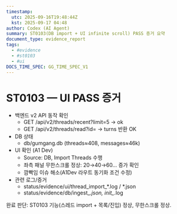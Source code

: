 ```yaml
---
timestamp:
  utc: 2025-09-16T19:48:44Z
  kst: 2025-09-17 04:48
author: Codex (AI Agent)
summary: ST0103(DB import + UI infinite scroll) PASS 증거 요약
document_type: evidence_report
tags:
  - #evidence
  - #st0103
  - #ui
DOCS_TIME_SPEC: GG_TIME_SPEC_V1
---
```


# ST0103 — UI PASS 증거

- 백엔드 v2 API 동작 확인
  - GET /api/v2/threads/recent?limit=5 → ok
  - GET /api/v2/threads/read?id=<id> → turns 반환 OK
- DB 상태
  - db/gumgang.db (threads≈408, messages≈46k)
- UI 확인 (A1 Dev)
  - Source: DB, Import Threads 수행
  - 좌측 패널 무한스크롤 정상: 20→40→60… 증가 확인
  - 깜빡임 이슈 해소(A1Dev 라우트 동기화 조건 수정)
- 관련 로그/증거
  - status/evidence/ui/thread_import_*.log / *.json
  - status/evidence/db/ingest_*.json, init_*.log

완료 판단: ST0103 기능(스레드 import + 목록/진입) 정상, 무한스크롤 정상.
